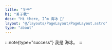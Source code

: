 ```yaml
---
title: "关于"
h1: "关于我"
desc: "Hi there, I’m 海冰 👋"
layout: "@/layouts/PageLayout/PageLayout.astro"
type: "about"
---
```


:::note{type="success"}
我是 海冰。
:::


